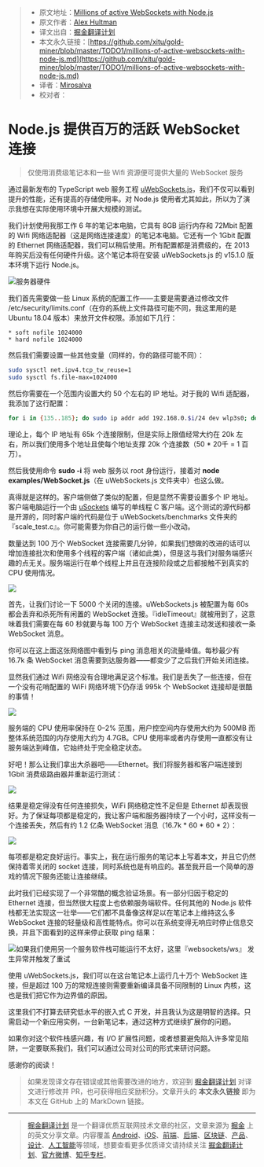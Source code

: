 > * 原文地址：[Millions of active WebSockets with Node.js](https://medium.com/@alexhultman/millions-of-active-websockets-with-node-js-7dc575746a01)
> * 原文作者：[Alex Hultman](https://medium.com/@alexhultman)
> * 译文出自：[掘金翻译计划](https://github.com/xitu/gold-miner)
> * 本文永久链接：[https://github.com/xitu/gold-miner/blob/master/TODO1/millions-of-active-websockets-with-node-js.md](https://github.com/xitu/gold-miner/blob/master/TODO1/millions-of-active-websockets-with-node-js.md)
> * 译者：[Mirosalva](https://github.com/Mirosalva)
> * 校对者：

# Node.js 提供百万的活跃 WebSocket 连接

> 仅使用消费级笔记本和一些 Wifi 资源便可提供大量的 WebSocket 服务

通过最新发布的 TypeScript web 服务工程 [uWebSockets.js](https://github.com/uNetworking/uWebSockets.js)，我们不仅可以看到提升的性能，还有提高的存储使用率。对 Node.js 使用者尤其如此，所以为了演示我想在实际使用环境中开展大规模的测试。

我们计划使用我那工作 6 年的笔记本电脑，它具有 8GB 运行内存和 72Mbit 配置的 Wifi 网络适配器（这是网络连接速度）的笔记本电脑。它还有一个 1Gbit 配置的 Ethernet 网络适配器，我们可以稍后使用。所有配置都是消费级的，在 2013 年购买后没有任何硬件升级。这个笔记本将在安装 uWebSockets.js 的 v15.1.0 版本环境下运行 Node.js。

![服务器硬件](https://cdn-images-1.medium.com/max/2000/1*rXwVs5rZXES07sHY29xrKw.jpeg)

我们首先需要做一些 Linux 系统的配置工作——主要是需要通过修改文件 /etc/security/limits.conf（在你的系统上文件路径可能不同，我这里用的是 Ubuntu 18.04 版本）来放开文件权限。添加如下几行：

```
* soft nofile 1024000
* hard nofile 1024000
```

然后我们需要设置一些其他变量（同样的，你的路径可能不同）：

```bash
sudo sysctl net.ipv4.tcp_tw_reuse=1
sudo sysctl fs.file-max=1024000
```

然后你需要在一个范围内设置大约 50 个左右的 IP 地址。对于我的 Wifi 适配器，我添加了这行配置：

```bash
for i in {135..185}; do sudo ip addr add 192.168.0.$i/24 dev wlp3s0; done
```

理论上，每个 IP 地址有 65k 个连接限制，但是实际上限值经常大约在 20k 左右，所以我们使用多个地址且使每个地址支撑 20k 个连接数（50 * 20千 = 1 百万）。

然后我使用命令 **sudo -i** 将 web 服务以 root 身份运行，接着对 **node examples/WebSocket.js**（在 uWebSockets.js 文件夹中）也这么做。

真得就是这样的。客户端侧做了类似的配置，但是显然不需要设置多个 IP 地址。客户端电脑运行一个由 [uSockets](https://github.com/uNetworking/uSockets) 编写的单线程 C 客户端。这个测试的源代码都是开源的，同时客户端的代码是位于 uWebSockets/benchmarks 文件夹的『scale_test.c』。你可能需要为你自己的运行做一些小改动。

数量达到 100 万个 WebSocket 连接需要几分钟，如果我们想做的改进的话可以增加连接批次和使用多个线程的客户端（诸如此类），但是这与我们对服务端感兴趣的点无关。服务端运行在单个线程上并且在连接阶段或之后都接触不到真实的 CPU 使用情况。

![](https://cdn-images-1.medium.com/max/3840/1*-gdCkfDWjOxShtjPP8H8ng.png)

首先，让我们讨论一下 5000 个关闭的连接。uWebSockets.js 被配置为每 60s 都会丢弃和杀死所有闲置的 WebSocket 连接。『idleTimeout』就被用到了，这意味着我们需要在每 60 秒就要与每 100 万个 WebSocket 连接主动发送和接收一条 WebSocket 消息。

你可以在这上面这张网络图中看到与 ping 消息相关的流量峰值。每秒最少有 16.7k 条 WebSocket 消息需要到达服务器——都变少了之后我们开始关闭连接。

显然我们通过 Wifi 网络没有合理地满足这个标准。我们是丢失了一些连接，但在一个没有花哨配置的 WiFi 网络环境下仍存活 995k 个 WebSocket 连接却是很酷的事情！

![](https://cdn-images-1.medium.com/max/3840/1*Os3oBCZSt_nHOLrORmHp9g.png)

服务端的 CPU 使用率保持在 0–2% 范围，用户控空间内存使用大约为 500MB 而整体系统范围的内存使用大约为 4.7GB。CPU 使用率或者内存使用一直都没有让服务端达到峰值，它始终处于完全稳定状态。

好吧！那么让我们拿出大杀器吧——Ethernet。我们将服务器和客户端连接到 1Gbit 消费级路由器并重新运行测试：

![](https://cdn-images-1.medium.com/max/3840/1*1v2fewfRAR21nryDIj_I6w.png)

结果是稳定得没有任何连接损失，WiFi 网络稳定性不足但是 Ethernet 却表现很好。为了保证每项都是稳定的，我让客户端和服务器持续了一个小时，这样没有一个连接丢失，然后有约 1.2 亿条 WebSocket 消息（16.7k * 60 * 60 * 2）：

![](https://cdn-images-1.medium.com/max/3840/1*jp2Nm_t67771fNdo4eeRYQ.png)

每项都是稳定良好运行。事实上，我在运行服务的笔记本上写着本文，并且它仍然保持着零关闭的 socket 连接，同时系统也是有响应的。甚至我开启一个简单的游戏的情况下服务还能让连接继续。

此时我们已经实现了一个非常酷的概念验证场景。有一部分归因于稳定的 Ethernet 连接，但当然很大程度上也依赖服务端软件。任何其他的 Node.js 软件栈都无法实现这一壮举——它们都不具备像这样足以在笔记本上维持这么多 WebSocket 连接的轻量级和高性能特点。你可以在系统变得无响应时停止信息交换，并且下面看到的这样来停止获取 ping 结果：

![如果我们使用另一个服务软件栈可能运行不太好，这里『websockets/ws』 发生异常并触发了重试](https://cdn-images-1.medium.com/max/3840/1*wXez3KLeKPCEhodP5UvcGQ.png)

使用 uWebSockets.js，我们可以在这台笔记本上运行几十万个 WebSocket 连接，但是超过 100 万的常规连接则需要重新编译具备不同限制的 Linux 内核，这也是我们把它作为边界值的原因。

这里我们不打算去研究低水平的嵌入式 C 开发，并且我认为这是明智的选择。只需启动一个新应用实例，一台新笔记本，通过这种方式继续扩展你的问题。

如果你对这个软件栈感兴趣，有 I/O 扩展性问题，或者想要避免陷入许多常见陷阱，一定要联系我们，我们可以通过公司对公司的形式来研讨问题。

感谢你的阅读！

> 如果发现译文存在错误或其他需要改进的地方，欢迎到 [掘金翻译计划](https://github.com/xitu/gold-miner) 对译文进行修改并 PR，也可获得相应奖励积分。文章开头的 **本文永久链接** 即为本文在 GitHub 上的 MarkDown 链接。

---

> [掘金翻译计划](https://github.com/xitu/gold-miner) 是一个翻译优质互联网技术文章的社区，文章来源为 [掘金](https://juejin.im) 上的英文分享文章。内容覆盖 [Android](https://github.com/xitu/gold-miner#android)、[iOS](https://github.com/xitu/gold-miner#ios)、[前端](https://github.com/xitu/gold-miner#前端)、[后端](https://github.com/xitu/gold-miner#后端)、[区块链](https://github.com/xitu/gold-miner#区块链)、[产品](https://github.com/xitu/gold-miner#产品)、[设计](https://github.com/xitu/gold-miner#设计)、[人工智能](https://github.com/xitu/gold-miner#人工智能)等领域，想要查看更多优质译文请持续关注 [掘金翻译计划](https://github.com/xitu/gold-miner)、[官方微博](http://weibo.com/juejinfanyi)、[知乎专栏](https://zhuanlan.zhihu.com/juejinfanyi)。
